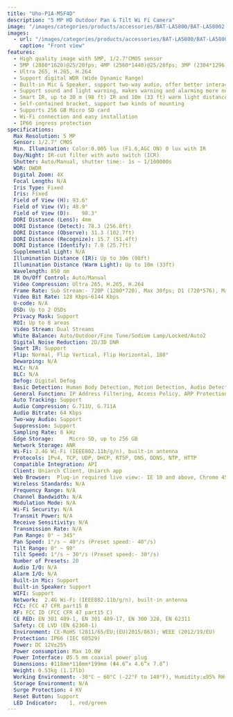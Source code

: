 ```yaml
---
title: "Uho-P1A-M5F4D"
description: "5 MP HD Outdoor Pan & Tilt Wi Fi Camera"
image: "/images/categories/products/accessories/BAT-LA5800/BAT-LA58002.png"
images:
  - url: "/images/categories/products/accessories/BAT-LA5800/BAT-LA58002.png"
    caption: "Front view"
features:
  - High quality image with 5MP, 1/2.7"CMOS sensor
  - 5MP (2880*1620)@25/20fps; 4MP (2560*1440)@25/20fps; 3MP (2304*1296)@30/25fps; 2MP (1920*1080)@30/25fps; 720P (1280*720)@30/25fps
  - Ultra 265, H.265, H.264
  - Support digital WDR (Wide Dynamic Range)
  - Built-in Mic & Speaker, support two-way audio, offer better interaction
  - Support sound and light warning, makes warning and alarming more noticeable
  - Smart IR, up to 30 m (98 ft) IR and 10m (33 ft) warm light distance, suitable for more scenes
  - Self-contained bracket, support two kinds of mounting
  - Supports 256 GB Micro SD card
  - Wi-Fi connection and easy installation
  - IP66 ingress protection
specifications: 
  Max Resolution: 5 MP
  Sensor: 1/2.7" CMOS
  Min. Illumination: Color:0.005 lux (F1.6,AGC ON) 0 lux with IR
  Day/Night: IR-cut filter with auto switch (ICR)
  Shutter: Auto/Manual, shutter time:- 1s ~ 1/100000s
  WDR: DWDR
  Digital Zoom: 4X
  Focal Length: N/A
  Iris Type: Fixed
  Iris: Fixed
  Field of View (H): 93.6°
  Field of View (V): 48.9°
  Field of View (D): 	98.3°
  DORI Distance (Lens): 4mm
  DORI Distance (Detect): 78.3 (256.8ft)
  DORI Distance (Observe): 31.3 (102.7ft)
  DORI Distance (Recognize): 15.7 (51.4ft)
  DORI Distance (Identify): 7.8 (25.7ft)
  Supplemental Light: N/A
  Illumination Distance (IR): Up to 30m (98ft)
  Illumination Distance (Warm Light): Up to 10m (33ft)
  Wavelength: 850 nm
  IR On/Off Control: Auto/Manual
  Video Compression: Ultra 265, H.265, H.264
  Frame Rate: Sub ​Stream:- 720P (1280*720), Max 30fps; D1 (720*576), Max 30fps; 640*360, Max 30fps;
  Video Bit Rate: 128 Kbps~6144 Kbps
  U‑code: N/A
  OSD: Up to 2 OSDs
  Privacy Mask: Support
  ROI: Up to 8 areas
  Video Stream: Dual Streams
  White Balance: Auto/Outdoor/Fine Tune/Sodium Lamp/Locked/Auto2
  Digital Noise Reduction: 2D/3D DNR
  Smart IR: Support
  Flip: Normal, Flip Vertical, Flip Horizontal, 180°
  Dewarping: N/A
  HLC: N/A
  BLC: N/A
  Defog: Digital Defog
  Basic Detection: Human Body Detection, Motion Detection, Audio Detection
  General Function: IP Address Filtering, Access Policy, ARP Protection, RTSP Authentication, User Authentication, HTTP Authentication
  Auto Tracking: Support
  Audio Compression: G.711U, G.711A
  Audio Bitrate: 64 Kbps
  Two‑way Audio: Support
  Suppression: Support
  Sampling Rate: 8 kHz
  Edge Storage: 	Micro SD, up to 256 GB
  Network Storage: ANR
  Wi‑Fi: 2.4G Wi‑Fi (IEEE802.11b/g/n), built‑in antenna
  Protocols: IPv4, TCP, UDP, DHCP, RTSP, DNS, DDNS, NTP, HTTP
  Compatible Integration: API
  Client: Uniarch Client, Uniarch app
  Web Browser: 	Plug-in required live view:- IE 10 and above, Chrome 45 and above, Firefox 52 and above, Edge 79 and above
  Wireless Standards: N/A
  Frequency Range: N/A
  Channel Bandwidth: N/A
  Modulation Mode: N/A
  Wi‑Fi Security: N/A
  Transmit Power: N/A
  Receive Sensitivity: N/A
  Transmission Rate: N/A
  Pan Range: 0° ~ 345°
  Pan Speed: 1°/s ~ 40°/s (Preset speed:- 40°/s)
  Tilt Range: 0° ~ 90°
  Tilt Speed: 1°/s ~ 30°/s (Preset speed:- 30°/s)
  Number of Presets: 20
  Audio I/O: N/A
  Alarm I/O: N/A
  Built‑in Mic: Support
  Built‑in Speaker: Support
  WIFI: Support
  Network: 	2.4G Wi-Fi (IEEE802.11b/g/n), built-in antenna
  FCC: FCC 47 CFR part15 B
  RF: FCC ID (FCC CFR 47 part15 C)
  CE RED: EN 301 489‑1, EN 301 489‑17, EN 300 328, EN 62311
  Safety: CE LVD (EN 62368-1)
  Environment: CE-RoHS (2011/65/EU;(EU)2015/863); WEEE (2012/19/EU)
  Protection: IP66 (IEC 60529)
  Power: DC 12V±25%
  Power consumption: Max 10.0W
  Power Interface: Ø5.5 mm coaxial power plug
  Dimensions: Φ118mm*118mm*199mm (Φ4.6”x 4.6”x 7.8”)
  Weight: 0.53kg (1.17lb)
  Working Environment: -30°C ~ 60°C (-22°F to 140°F), Humidity:≤95% RH(non-condensing)
  Storage Environment: N/A
  Surge Protection: 4 KV
  Reset Button: Support
  LED Indicator: 	1, red/green
---
```

